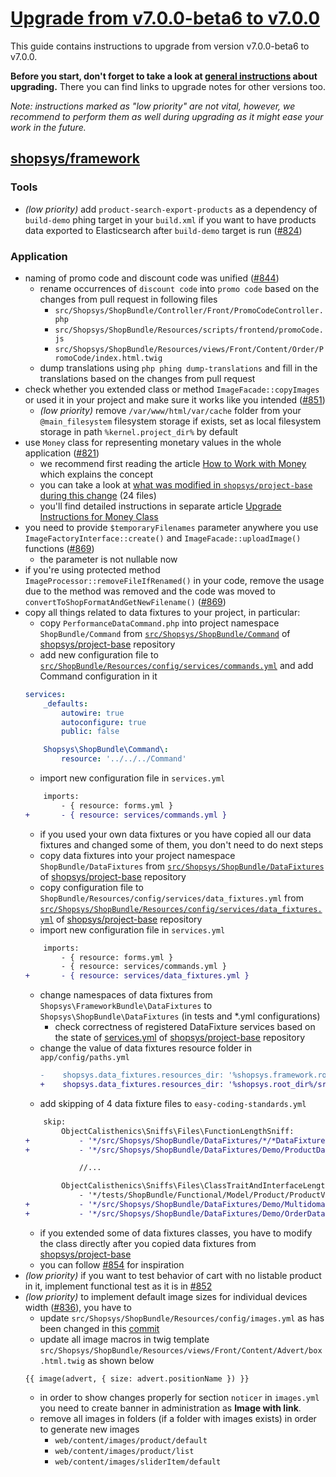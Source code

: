 # [Upgrade from v7.0.0-beta6 to v7.0.0](https://github.com/shopsys/shopsys/compare/v7.0.0-beta6...v7.0.0)

This guide contains instructions to upgrade from version v7.0.0-beta6 to v7.0.0.

**Before you start, don't forget to take a look at [general instructions](/UPGRADE.md) about upgrading.**
There you can find links to upgrade notes for other versions too.

*Note: instructions marked as "low priority" are not vital, however, we recommend to perform them as well during upgrading as it might ease your work in the future.*

## [shopsys/framework]

### Tools
- *(low priority)* add `product-search-export-products` as a dependency of `build-demo` phing target in your `build.xml`
if you want to have products data exported to Elasticsearch after `build-demo` target is run ([#824](https://github.com/shopsys/shopsys/pull/824/files))

### Application
- naming of promo code and discount code was unified ([#844](https://github.com/shopsys/shopsys/pull/844))
    - rename occurrences of `discount code` into `promo code` based on the changes from pull request in following files
        - `src/Shopsys/ShopBundle/Controller/Front/PromoCodeController.php`
        - `src/Shopsys/ShopBundle/Resources/scripts/frontend/promoCode.js`
        - `src/Shopsys/ShopBundle/Resources/views/Front/Content/Order/PromoCode/index.html.twig`
    - dump translations using `php phing dump-translations` and fill in the translations based on the changes from pull request
- check whether you extended class or method `ImageFacade::copyImages` or used it in your project and make sure it works like you intended ([#851](https://github.com/shopsys/shopsys/pull/851))
    - *(low priority)* remove `/var/www/html/var/cache` folder from your `@main_filesystem` filesystem storage if exists, set as local filesystem storage in path `%kernel.project_dir%` by default
- use `Money` class for representing monetary values in the whole application ([#821](https://github.com/shopsys/shopsys/pull/821))
    - we recommend first reading the article [How to Work with Money](/docs/model/how-to-work-with-money.md) which explains the concept
    - you can take a look at [what was modified in `shopsys/project-base` during this change](https://github.com/shopsys/project-base/compare/cb6d02f335819aeff575dec01bda5b228263a2eb...c08cac7b55ebc46b43c2e988d36e2f122cbb4598#files_bucket) (24 files)
    - you'll find detailed instructions in separate article [Upgrade Instructions for Money Class](/docs/upgrade/money-class.md)
- you need to provide `$temporaryFilenames` parameter anywhere you use `ImageFactoryInterface::create()` and `ImageFacade::uploadImage()` functions ([#869](https://github.com/shopsys/shopsys/pull/869))
    - the parameter is not nullable now
- if you're using protected method `ImageProcessor::removeFileIfRenamed()` in your code, remove the usage due to the method was removed and the code was moved to `convertToShopFormatAndGetNewFilename()` ([#869](https://github.com/shopsys/shopsys/pull/869))
- copy all things related to data fixtures to your project, in particular:
    - copy `PerformanceDataCommand.php` into project namespace `ShopBundle/Command` from [`src/Shopsys/ShopBundle/Command`](https://github.com/shopsys/project-base/tree/v7.0.0/src/Shopsys/ShopBundle/Command) of [shopsys/project-base] repository
    - add new configuration file to [`src/ShopBundle/Resources/config/services/commands.yml`](https://github.com/shopsys/project-base/tree/v7.0.0/src/Shopsys/ShopBundle/Resources/config/services/commands.yml) and add Command configuration in it
    ```yaml
    services:
        _defaults:
            autowire: true
            autoconfigure: true
            public: false

        Shopsys\ShopBundle\Command\:
            resource: '../../../Command'
    ```
    - import new configuration file in `services.yml`
    ```diff
        imports:
            - { resource: forms.yml }
    +       - { resource: services/commands.yml }
    ```
    - if you used your own data fixtures or you have copied all our data fixtures and changed some of them, you don't need to do next steps
    - copy data fixtures into your project namespace `ShopBundle/DataFixtures` from [`src/Shopsys/ShopBundle/DataFixtures`](https://github.com/shopsys/project-base/tree/v7.0.0/src/Shopsys/ShopBundle/DataFixtures) of [shopsys/project-base] repository
    - copy configuration file to `ShopBundle/Resources/config/services/data_fixtures.yml` from [`src/Shopsys/ShopBundle/Resources/config/services/data_fixtures.yml`](https://github.com/shopsys/project-base/tree/v7.0.0/src/Shopsys/ShopBundle/Resources/config/services/data_fixtures.yml) of [shopsys/project-base] repository
    - import new configuration file in `services.yml`
    ```diff
        imports:
            - { resource: forms.yml }
            - { resource: services/commands.yml }
    +       - { resource: services/data_fixtures.yml }
    ```
    - change namespaces of data fixtures from `Shopsys\FrameworkBundle\DataFixtures` to `Shopsys\ShopBundle\DataFixtures` (in tests and *.yml configurations)
        - check correctness of registered DataFixture services based on the state of [services.yml](https://github.com/shopsys/project-base/blob/v7.0.0/src/Shopsys/ShopBundle/Resources/config/services.yml) of [shopsys/project-base] repository
    - change the value of data fixtures resource folder in `app/config/paths.yml`
        ```diff
        -    shopsys.data_fixtures.resources_dir: '%shopsys.framework.root_dir%/src/DataFixtures/resources'
        +    shopsys.data_fixtures.resources_dir: '%shopsys.root_dir%/src/Shopsys/ShopBundle/DataFixtures/resources'
        ```
    - add skipping of 4 data fixture files to `easy-coding-standards.yml`
    ```diff
        skip:
            ObjectCalisthenics\Sniffs\Files\FunctionLengthSniff:
    +           - '*/src/Shopsys/ShopBundle/DataFixtures/*/*DataFixture.php'
    +           - '*/src/Shopsys/ShopBundle/DataFixtures/Demo/ProductDataFixtureLoader.php'

                //...

            ObjectCalisthenics\Sniffs\Files\ClassTraitAndInterfaceLengthSniff:
                - '*/tests/ShopBundle/Functional/Model/Product/ProductVisibilityRepositoryTest.php'
    +           - '*/src/Shopsys/ShopBundle/DataFixtures/Demo/MultidomainOrderDataFixture.phpFixture.php'
    +           - '*/src/Shopsys/ShopBundle/DataFixtures/Demo/OrderDataFixture.php'
    ```
    - if you extended some of data fixtures classes, you have to modify the class directly after you copied data fixtures from [shopsys/project-base]
    - you can follow [#854](https://github.com/shopsys/shopsys/pull/854) for inspiration
- *(low priority)* if you want to test behavior of cart with no listable product in it, implement functional test as it is in [#852](https://github.com/shopsys/shopsys/pull/852)
- *(low priority)* to implement default image sizes for individual devices width ([#836](https://github.com/shopsys/shopsys/pull/836)), you have to
    - update `src/Shopsys/ShopBundle/Resources/config/images.yml` as has been changed in this [commit](https://github.com/shopsys/shopsys/pull/836/files#diff-6519f98eb70e3d78e0f9756083222ff3)
    - update all image macros in twig template `src/Shopsys/ShopBundle/Resources/views/Front/Content/Advert/box.html.twig` as shown below
    ```twig
    {{ image(advert, { size: advert.positionName }) }}
    ```
    - in order to show changes properly for section `noticer` in `images.yml` you need to create banner in administration as **Image with link**.
    - remove all images in folders (if a folder with images exists) in order to generate new images
        - `web/content/images/product/default`
        - `web/content/images/product/list`
        - `web/content/images/sliderItem/default`

[shopsys/framework]: https://github.com/shopsys/framework
[shopsys/project-base]: https://github.com/shopsys/project-base
